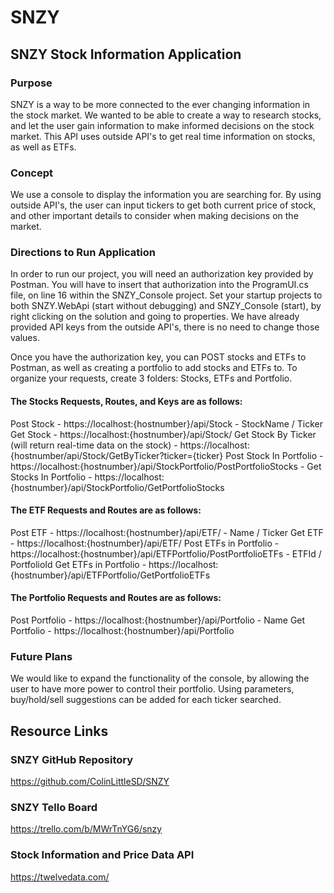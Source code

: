 # SNZY

## SNZY Stock Information Application
### Purpose
SNZY is a way to be more connected to the ever changing information in the stock market. We wanted to be able to create a way to research stocks, and let the user gain information to make informed decisions on the stock market. This API uses outside API's to get real time information on stocks, as well as ETFs.

### Concept
We use a console to display the information you are searching for. By using outside API's, the user can input tickers to get both current price of stock, and other important details to consider when making decisions on the market.

### Directions to Run Application
In order to run our project, you will need an authorization key provided by Postman. You will have to insert that authorization into the ProgramUI.cs file, on line 16 within the SNZY_Console project. Set your startup projects to both SNZY.WebApi (start without debugging) and SNZY_Console (start), by right clicking on the solution and going to properties. We have already provided API keys from the outside API's, there is no need to change those values.

Once you have the authorization key, you can POST stocks and ETFs to Postman, as well as creating a portfolio to add stocks and ETFs to. To organize your requests, create 3 folders: Stocks, ETFs and Portfolio.

#### The Stocks Requests, Routes, and Keys are as follows:

Post Stock - https://localhost:{hostnumber}/api/Stock - StockName / Ticker
Get Stock - https://localhost:{hostnumber}/api/Stock/
Get Stock By Ticker (will return real-time data on the stock) - https://localhost:{hostnumber/api/Stock/GetByTicker?ticker={ticker}
Post Stock In Portfolio - https://localhost:{hostnumber}/api/StockPortfolio/PostPortfolioStocks - 
Get Stocks In Portfolio - https://localhost:{hostnumber}/api/StockPortfolio/GetPortfolioStocks

#### The ETF Requests and Routes are as follows:
Post ETF - https://localhost:{hostnumber}/api/ETF/ - Name / Ticker
Get ETF - https://localhost:{hostnumber}/api/ETF/
Post ETFs in Portfolio - https://localhost:{hostnumber}/api/ETFPortfolio/PostPortfolioETFs - ETFId / PortfolioId
Get ETFs in Portfolio - https://localhost:{hostnumber}/api/ETFPortfolio/GetPortfolioETFs

#### The Portfolio Requests and Routes are as follows:
Post Portfolio - https://localhost:{hostnumber}/api/Portfolio - Name
Get Portfolio - https://localhost:{hostnumber}/api/Portfolio



### Future Plans
We would like to expand the functionality of the console, by allowing the user to have more power to control their portfolio. Using parameters, buy/hold/sell suggestions can be added for each ticker searched.

## Resource Links
### SNZY GitHub Repository
https://github.com/ColinLittleSD/SNZY

### SNZY Tello Board
https://trello.com/b/MWrTnYG6/snzy

### Stock Information and Price Data API
https://twelvedata.com/

